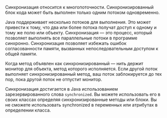 Синхронизация относится к многопоточности. Синхронизированный блок кода может быть выполнен только одним потоком одновременно.

Java поддерживает несколько потоков для выполнения. Это может привести к тому, что два или более потока получат доступ к одному и тому же полю или объекту. Синхронизация — это процесс, который позволяет выполнять все параллельные потоки в программе синхронно. Синхронизация позволяет избежать ошибок согласованности памяти, вызванных непоследовательным доступом к общей памяти.

Когда метод объявлен как синхронизированный — нить держит монитор для объекта, метод которого исполняется. Если другой поток выполняет синхронизированный метод, ваш поток заблокируется до тех пор, пока другой поток не отпустит монитор.

Синхронизация достигается в Java использованием зарезервированного слова <code>synchronized</code>. Вы можете использовать его в своих классах определяя синхронизированные методы или блоки. Вы не сможете использовать synchronized в переменных или атрибутах в определении класса.